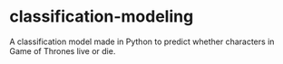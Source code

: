 # classification-modeling
A classification model made in Python to predict whether characters in Game of Thrones live or die.
